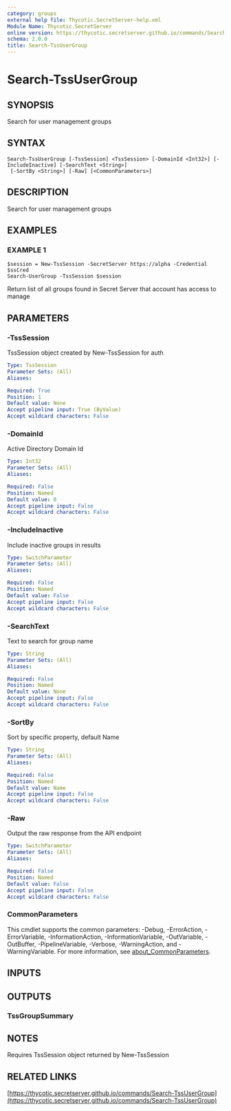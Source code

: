 ```yaml
---
category: groups
external help file: Thycotic.SecretServer-help.xml
Module Name: Thycotic.SecretServer
online version: https://thycotic.secretserver.github.io/commands/Search-TssUserGroup
schema: 2.0.0
title: Search-TssUserGroup
---
```


# Search-TssUserGroup

## SYNOPSIS
Search for user management groups

## SYNTAX

```
Search-TssUserGroup [-TssSession] <TssSession> [-DomainId <Int32>] [-IncludeInactive] [-SearchText <String>]
 [-SortBy <String>] [-Raw] [<CommonParameters>]
```

## DESCRIPTION
Search for user management groups

## EXAMPLES

### EXAMPLE 1
```
$session = New-TssSession -SecretServer https://alpha -Credential $ssCred
Search-UserGroup -TssSession $session
```

Return list of all groups found in Secret Server that account has access to manage

## PARAMETERS

### -TssSession
TssSession object created by New-TssSession for auth

```yaml
Type: TssSession
Parameter Sets: (All)
Aliases:

Required: True
Position: 1
Default value: None
Accept pipeline input: True (ByValue)
Accept wildcard characters: False
```

### -DomainId
Active Directory Domain Id

```yaml
Type: Int32
Parameter Sets: (All)
Aliases:

Required: False
Position: Named
Default value: 0
Accept pipeline input: False
Accept wildcard characters: False
```

### -IncludeInactive
Include inactive groups in results

```yaml
Type: SwitchParameter
Parameter Sets: (All)
Aliases:

Required: False
Position: Named
Default value: False
Accept pipeline input: False
Accept wildcard characters: False
```

### -SearchText
Text to search for group name

```yaml
Type: String
Parameter Sets: (All)
Aliases:

Required: False
Position: Named
Default value: None
Accept pipeline input: False
Accept wildcard characters: False
```

### -SortBy
Sort by specific property, default Name

```yaml
Type: String
Parameter Sets: (All)
Aliases:

Required: False
Position: Named
Default value: Name
Accept pipeline input: False
Accept wildcard characters: False
```

### -Raw
Output the raw response from the API endpoint

```yaml
Type: SwitchParameter
Parameter Sets: (All)
Aliases:

Required: False
Position: Named
Default value: False
Accept pipeline input: False
Accept wildcard characters: False
```

### CommonParameters
This cmdlet supports the common parameters: -Debug, -ErrorAction, -ErrorVariable, -InformationAction, -InformationVariable, -OutVariable, -OutBuffer, -PipelineVariable, -Verbose, -WarningAction, and -WarningVariable. For more information, see [about_CommonParameters](http://go.microsoft.com/fwlink/?LinkID=113216).

## INPUTS

## OUTPUTS

### TssGroupSummary
## NOTES
Requires TssSession object returned by New-TssSession

## RELATED LINKS

[https://thycotic.secretserver.github.io/commands/Search-TssUserGroup](https://thycotic.secretserver.github.io/commands/Search-TssUserGroup)

